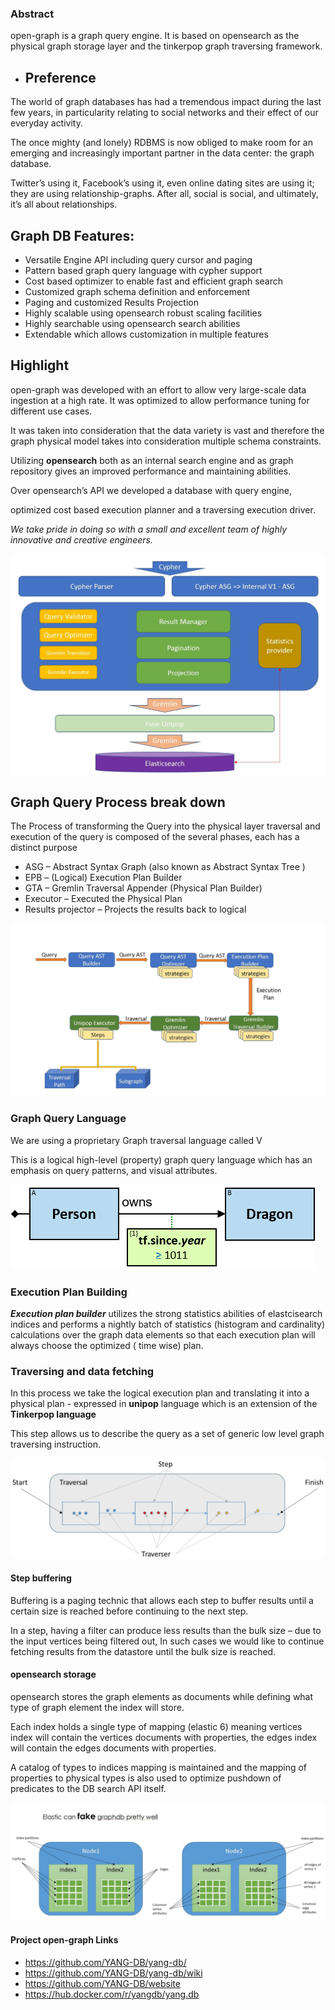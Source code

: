 ### Abstract
open-graph is a graph query engine. It is based on opensearch as the
physical graph storage layer and the tinkerpop graph traversing framework.

* ## Preference

The world of graph databases has had a tremendous impact during the last
few years, in particularity relating to social networks and their effect of our
everyday activity.

The once mighty (and lonely) RDBMS is now obliged to make room for an
emerging and increasingly important partner in the data center: the graph
database.

Twitter’s using it, Facebook’s using it, even online dating sites are using it;
they are using relationship-graphs. After all, social is social, and ultimately,
it’s all about relationships.

## Graph DB Features:

* Versatile Engine API including query cursor and paging
* Pattern based graph query language with cypher support
* Cost based optimizer to enable fast and efficient graph search
* Customized graph schema definition and enforcement
* Paging and customized Results Projection
* Highly scalable using opensearch robust scaling facilities
* Highly searchable using opensearch search abilities
* Extendable which allows customization in multiple features

## Highlight

open-graph was developed with an effort to allow very large-scale data
ingestion at a high rate. It was optimized to allow performance tuning for
different use cases.

It was taken into consideration that the data variety is vast and therefore the
graph physical model takes into consideration multiple schema constraints.


Utilizing **opensearch** both as an internal search engine and as graph
repository gives an improved performance and maintaining abilities.

Over opensearch’s API we developed a database with query engine,


optimized cost based execution planner and a traversing execution driver.

_We take pride in doing so with a small and excellent team of highly
innovative and creative engineers._

![Highlight](img/highlights.jpeg)

## Graph Query Process break down

The Process of transforming the Query into the physical layer traversal and
execution of the query is composed of the several phases, each has a
distinct purpose

* ASG – Abstract Syntax Graph (also known as Abstract Syntax Tree )
* EPB – (Logical) Execution Plan Builder
* GTA – Gremlin Traversal Appender (Physical Plan Builder)
* Executor – Executed the Physical Plan
* Results projector – Projects the results back to logical

![AstTo](img/AsgToQuery.jpeg)

### Graph Query Language

We are using a proprietary Graph traversal language called V

This is a logical high-level (property) graph query language which has an
emphasis on query patterns, and visual attributes.

![V1QL](img/V1QL-Sample.png)

### Execution Plan Building

**_Execution plan builder_** utilizes the strong statistics abilities of
elastcisearch indices and performs a nightly batch of statistics (histogram
and cardinality) calculations over the graph data elements so that each
execution plan will always choose the optimized ( time wise) plan.

### Traversing and data fetching

In this process we take the logical execution plan and translating it into a
physical plan - expressed in **unipop** language which is an extension of
the **Tinkerpop language**

This step allows us to describe the query as a set of generic low level graph
traversing instruction.

![Traverser](img/traversers.jpeg)

#### Step buffering

Buffering is a paging technic that allows each step to buffer results until a
certain size is reached before continuing to the next step.

In a step, having a filter can produce less results than the bulk size – due to
the input vertices being filtered out, In such cases we would like to continue
fetching results from the datastore until the bulk size is reached.


#### opensearch storage

opensearch stores the graph elements as documents while defining what type of graph element
the index will store.

Each index holds a single type of mapping (elastic 6) meaning vertices index will contain the
vertices documents with properties, the edges index will contain the edges documents with
properties.

A catalog of types to indices mapping is maintained and the mapping of properties to physical
types is also used to optimize pushdown of predicates to the DB search API itself.

![Indices](img/Indices.jpeg)


#### Project open-graph Links

* https://github.com/YANG-DB/yang-db/
* https://github.com/YANG-DB/yang-db/wiki
* https://github.com/YANG-DB/website
* https://hub.docker.com/r/yangdb/yang.db
